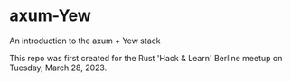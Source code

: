 # axum-Yew
An introduction to the axum + Yew stack

This repo was first created for the Rust 'Hack & Learn' Berline meetup on Tuesday, March 28, 2023.
